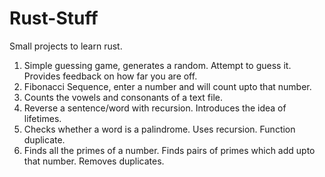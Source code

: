 # Rust-Stuff

Small projects to learn rust.

1. Simple guessing game, generates a random. Attempt to guess it. Provides feedback on how far you are off.
2. Fibonacci Sequence, enter a number and will count upto that number.
3. Counts the vowels and consonants of a text file.
4. Reverse a sentence/word with recursion. Introduces the idea of lifetimes.
5. Checks whether a word is a palindrome. Uses recursion. Function duplicate.
6. Finds all the primes of a number. Finds pairs of primes which add upto that number. Removes duplicates.
